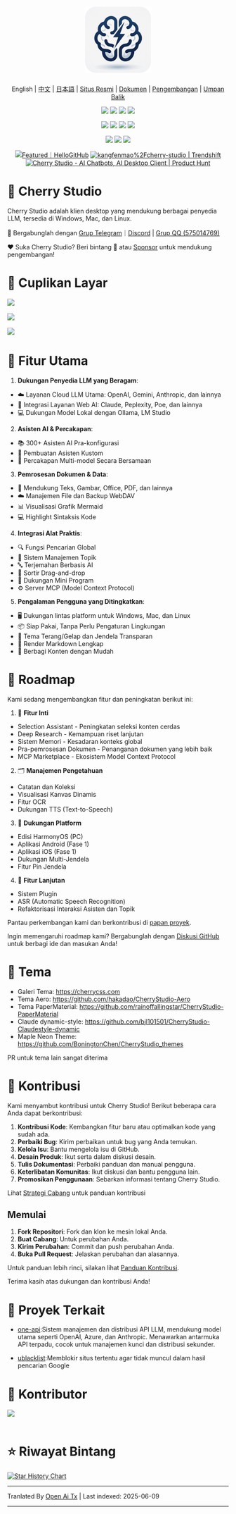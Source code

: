 <h1 align="center">
  <a href="https://github.com/CherryHQ/cherry-studio/releases">
    <img src="https://github.com/CherryHQ/cherry-studio/blob/main/build/icon.png?raw=true" width="150" height="150" alt="banner" /><br>
  </a>
</h1>
  <p align="center">English | <a href="./docs/README.zh.md">中文</a> | <a href="./docs/README.ja.md">日本語</a> | <a href="https://cherry-ai.com">Situs Resmi</a> | <a href="https://docs.cherry-ai.com/cherry-studio-wen-dang/en-us">Dokumen</a> | <a href="./docs/dev.md">Pengembangan</a> | <a href="https://github.com/CherryHQ/cherry-studio/issues">Umpan Balik</a><br></p>

<!-- 题头徽章组合 -->

<div align="center">

[![][deepwiki-shield]][deepwiki-link]
[![][twitter-shield]][twitter-link]
[![][discord-shield]][discord-link]
[![][telegram-shield]][telegram-link]

</div>

<!-- 项目统计徽章 -->

<div align="center">

[![][github-stars-shield]][github-stars-link]
[![][github-forks-shield]][github-forks-link]
[![][github-release-shield]][github-release-link]
[![][github-contributors-shield]][github-contributors-link]

</div>

<div align="center">

[![][license-shield]][license-link]
[![][commercial-shield]][commercial-link]
[![][sponsor-shield]][sponsor-link]

</div>

<div align="center">
 <a href="https://hellogithub.com/repository/1605492e1e2a4df3be07abfa4578dd37" target="_blank"><img src="https://api.hellogithub.com/v1/widgets/recommend.svg?rid=1605492e1e2a4df3be07abfa4578dd37" alt="Featured｜HelloGitHub" style="width: 200px; height: 43px;" width="200" height="43" /></a>
 <a href="https://trendshift.io/repositories/11772" target="_blank"><img src="https://trendshift.io/api/badge/repositories/11772" alt="kangfenmao%2Fcherry-studio | Trendshift" style="width: 250px; height: 55px;" width="250" height="55"/></a>
 <a href="https://www.producthunt.com/posts/cherry-studio?embed=true&utm_source=badge-featured&utm_medium=badge&utm_souce=badge-cherry&#0045;studio" target="_blank"><img src="https://api.producthunt.com/widgets/embed-image/v1/featured.svg?post_id=496640&theme=light" alt="Cherry&#0032;Studio - AI&#0032;Chatbots&#0044;&#0032;AI&#0032;Desktop&#0032;Client | Product Hunt" style="width: 200px; height: 43px;" width="200" height="43" /></a>
</div>

# 🍒 Cherry Studio

Cherry Studio adalah klien desktop yang mendukung berbagai penyedia LLM, tersedia di Windows, Mac, dan Linux.

👏 Bergabunglah dengan [Grup Telegram](https://t.me/CherryStudioAI)｜[Discord](https://discord.gg/wez8HtpxqQ) | [Grup QQ (575014769)](https://qm.qq.com/q/lo0D4qVZKi)

❤️ Suka Cherry Studio? Beri bintang 🌟 atau [Sponsor](https://raw.githubusercontent.com/CherryHQ/cherry-studio/main/docs/sponsor.md) untuk mendukung pengembangan!

# 🌠 Cuplikan Layar

![](https://github.com/user-attachments/assets/36dddb2c-e0fb-4a5f-9411-91447bab6e18)

![](https://github.com/user-attachments/assets/f549e8a0-2385-40b4-b52b-2039e39f2930)

![](https://github.com/user-attachments/assets/58e0237c-4d36-40de-b428-53051d982026)

# 🌟 Fitur Utama

1. **Dukungan Penyedia LLM yang Beragam**:

- ☁️ Layanan Cloud LLM Utama: OpenAI, Gemini, Anthropic, dan lainnya
- 🔗 Integrasi Layanan Web AI: Claude, Peplexity, Poe, dan lainnya
- 💻 Dukungan Model Lokal dengan Ollama, LM Studio

2. **Asisten AI & Percakapan**:

- 📚 300+ Asisten AI Pra-konfigurasi
- 🤖 Pembuatan Asisten Kustom
- 💬 Percakapan Multi-model Secara Bersamaan

3. **Pemrosesan Dokumen & Data**:

- 📄 Mendukung Teks, Gambar, Office, PDF, dan lainnya
- ☁️ Manajemen File dan Backup WebDAV
- 📊 Visualisasi Grafik Mermaid
- 💻 Highlight Sintaksis Kode

4. **Integrasi Alat Praktis**:

- 🔍 Fungsi Pencarian Global
- 📝 Sistem Manajemen Topik
- 🔤 Terjemahan Berbasis AI
- 🎯 Sortir Drag-and-drop
- 🔌 Dukungan Mini Program
- ⚙️ Server MCP (Model Context Protocol)

5. **Pengalaman Pengguna yang Ditingkatkan**:

- 🖥️ Dukungan lintas platform untuk Windows, Mac, dan Linux
- 📦 Siap Pakai, Tanpa Perlu Pengaturan Lingkungan
- 🎨 Tema Terang/Gelap dan Jendela Transparan
- 📝 Render Markdown Lengkap
- 🤲 Berbagi Konten dengan Mudah

# 📝 Roadmap

Kami sedang mengembangkan fitur dan peningkatan berikut ini:

1. 🎯 **Fitur Inti**

- Selection Assistant - Peningkatan seleksi konten cerdas
- Deep Research - Kemampuan riset lanjutan
- Sistem Memori - Kesadaran konteks global
- Pra-pemrosesan Dokumen - Penanganan dokumen yang lebih baik
- MCP Marketplace - Ekosistem Model Context Protocol

2. 🗂 **Manajemen Pengetahuan**

- Catatan dan Koleksi
- Visualisasi Kanvas Dinamis
- Fitur OCR
- Dukungan TTS (Text-to-Speech)

3. 📱 **Dukungan Platform**

- Edisi HarmonyOS (PC)
- Aplikasi Android (Fase 1)
- Aplikasi iOS (Fase 1)
- Dukungan Multi-Jendela
- Fitur Pin Jendela

4. 🔌 **Fitur Lanjutan**

- Sistem Plugin
- ASR (Automatic Speech Recognition)
- Refaktorisasi Interaksi Asisten dan Topik

Pantau perkembangan kami dan berkontribusi di [papan proyek](https://github.com/orgs/CherryHQ/projects/7).

Ingin memengaruhi roadmap kami? Bergabunglah dengan [Diskusi GitHub](https://github.com/CherryHQ/cherry-studio/discussions) untuk berbagi ide dan masukan Anda!

# 🌈 Tema

- Galeri Tema: <https://cherrycss.com>
- Tema Aero: <https://github.com/hakadao/CherryStudio-Aero>
- Tema PaperMaterial: <https://github.com/rainoffallingstar/CherryStudio-PaperMaterial>
- Claude dynamic-style: <https://github.com/bjl101501/CherryStudio-Claudestyle-dynamic>
- Maple Neon Theme: <https://github.com/BoningtonChen/CherryStudio_themes>

PR untuk tema lain sangat diterima

# 🤝 Kontribusi

Kami menyambut kontribusi untuk Cherry Studio! Berikut beberapa cara Anda dapat berkontribusi:

1. **Kontribusi Kode**: Kembangkan fitur baru atau optimalkan kode yang sudah ada.
2. **Perbaiki Bug**: Kirim perbaikan untuk bug yang Anda temukan.
3. **Kelola Isu**: Bantu mengelola isu di GitHub.
4. **Desain Produk**: Ikut serta dalam diskusi desain.
5. **Tulis Dokumentasi**: Perbaiki panduan dan manual pengguna.
6. **Keterlibatan Komunitas**: Ikut diskusi dan bantu pengguna lain.
7. **Promosikan Penggunaan**: Sebarkan informasi tentang Cherry Studio.

Lihat [Strategi Cabang](https://raw.githubusercontent.com/CherryHQ/cherry-studio/main/docs/branching-strategy-en.md) untuk panduan kontribusi

## Memulai

1. **Fork Repositori**: Fork dan klon ke mesin lokal Anda.
2. **Buat Cabang**: Untuk perubahan Anda.
3. **Kirim Perubahan**: Commit dan push perubahan Anda.
4. **Buka Pull Request**: Jelaskan perubahan dan alasannya.

Untuk panduan lebih rinci, silakan lihat [Panduan Kontribusi](https://raw.githubusercontent.com/CherryHQ/cherry-studio/main/CONTRIBUTING.md).

Terima kasih atas dukungan dan kontribusi Anda!

# 🔗 Proyek Terkait

- [one-api](https://github.com/songquanpeng/one-api):Sistem manajemen dan distribusi API LLM, mendukung model utama seperti OpenAI, Azure, dan Anthropic. Menawarkan antarmuka API terpadu, cocok untuk manajemen kunci dan distribusi sekunder.

- [ublacklist](https://github.com/iorate/ublacklist):Memblokir situs tertentu agar tidak muncul dalam hasil pencarian Google

# 🚀 Kontributor

<a href="https://github.com/CherryHQ/cherry-studio/graphs/contributors">
  <img src="https://contrib.rocks/image?repo=CherryHQ/cherry-studio" />
</a>
<br /><br />

# ⭐️ Riwayat Bintang

[![Star History Chart](https://api.star-history.com/svg?repos=CherryHQ/cherry-studio&type=Timeline)](https://star-history.com/#CherryHQ/cherry-studio&Timeline)

<!-- Links & Images -->
[deepwiki-shield]: https://img.shields.io/badge/Deepwiki-CherryHQ-0088CC?style=plastic
[deepwiki-link]: https://deepwiki.com/CherryHQ/cherry-studio
[twitter-shield]: https://img.shields.io/badge/Twitter-CherryStudioApp-0088CC?style=plastic&logo=x
[twitter-link]: https://twitter.com/CherryStudioApp
[discord-shield]: https://img.shields.io/badge/Discord-@CherryStudio-0088CC?style=plastic&logo=discord
[discord-link]: https://discord.gg/wez8HtpxqQ
[telegram-shield]: https://img.shields.io/badge/Telegram-@CherryStudioAI-0088CC?style=plastic&logo=telegram
[telegram-link]: https://t.me/CherryStudioAI

<!-- Links & Images -->
[github-stars-shield]: https://img.shields.io/github/stars/CherryHQ/cherry-studio?style=social
[github-stars-link]: https://github.com/CherryHQ/cherry-studio/stargazers
[github-forks-shield]: https://img.shields.io/github/forks/CherryHQ/cherry-studio?style=social
[github-forks-link]: https://github.com/CherryHQ/cherry-studio/network
[github-release-shield]: https://img.shields.io/github/v/release/CherryHQ/cherry-studio
[github-release-link]: https://github.com/CherryHQ/cherry-studio/releases
[github-contributors-shield]: https://img.shields.io/github/contributors/CherryHQ/cherry-studio
[github-contributors-link]: https://github.com/CherryHQ/cherry-studio/graphs/contributors

<!-- Tautan & Gambar -->
[license-shield]: https://img.shields.io/badge/License-AGPLv3-important.svg?style=plastic&logo=gnu
[license-link]: https://www.gnu.org/licenses/agpl-3.0
[commercial-shield]: https://img.shields.io/badge/License-Contact-white.svg?style=plastic&logoColor=white&logo=telegram&color=blue
[commercial-link]: mailto:license@cherry-ai.com?subject=Commercial%20License%20Inquiry
[sponsor-shield]: https://img.shields.io/badge/Sponsor-FF6699.svg?style=plastic&logo=githubsponsors&logoColor=white
[sponsor-link]: https://github.com/CherryHQ/cherry-studio/blob/main/docs/sponsor.md


---


Tranlated By [Open Ai Tx](https://github.com/OpenAiTx/OpenAiTx) | Last indexed: 2025-06-09


---